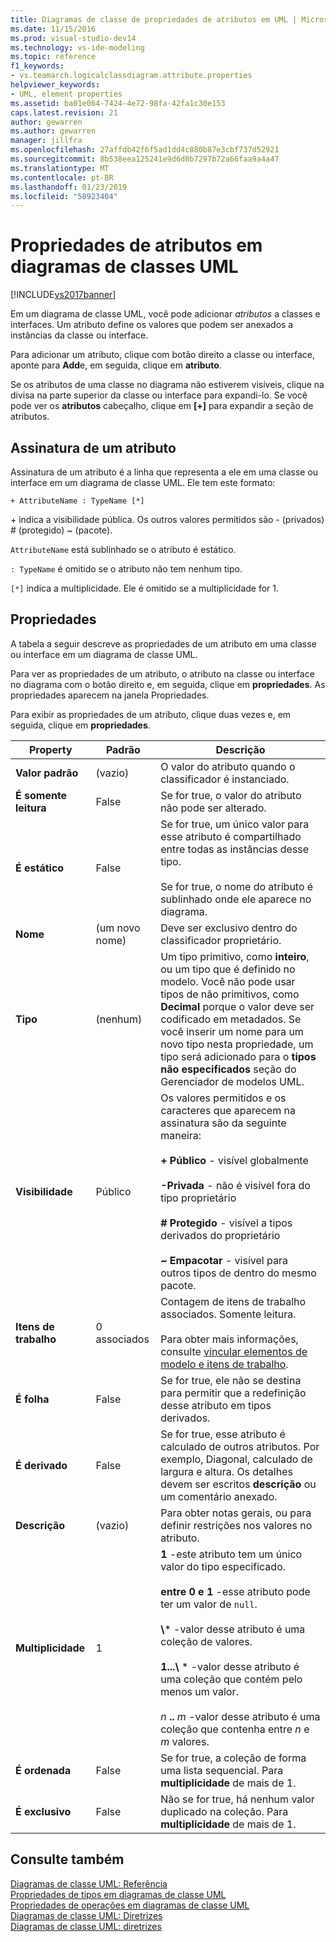 ```yaml
---
title: Diagramas de classe de propriedades de atributos em UML | Microsoft Docs
ms.date: 11/15/2016
ms.prod: visual-studio-dev14
ms.technology: vs-ide-modeling
ms.topic: reference
f1_keywords:
- vs.teamarch.logicalclassdiagram.attribute.properties
helpviewer_keywords:
- UML, element properties
ms.assetid: ba01e064-7424-4e72-98fa-42fa1c30e153
caps.latest.revision: 21
author: gewarren
ms.author: gewarren
manager: jillfra
ms.openlocfilehash: 27affdb42f6f5ad1dd4c880b87e3cbf737d52921
ms.sourcegitcommit: 8b538eea125241e9d6d8b7297b72a66faa9a4a47
ms.translationtype: MT
ms.contentlocale: pt-BR
ms.lasthandoff: 01/23/2019
ms.locfileid: "58923404"
---
```

# <a name="properties-of-attributes-on-uml-class-diagrams"></a>Propriedades de atributos em diagramas de classes UML
[!INCLUDE[vs2017banner](../includes/vs2017banner.md)]

Em um diagrama de classe UML, você pode adicionar *atributos* a classes e interfaces. Um atributo define os valores que podem ser anexados a instâncias da classe ou interface.  

 Para adicionar um atributo, clique com botão direito a classe ou interface, aponte para **Add**e, em seguida, clique em **atributo**.  

 Se os atributos de uma classe no diagrama não estiverem visíveis, clique na divisa na parte superior da classe ou interface para expandi-lo. Se você pode ver os **atributos** cabeçalho, clique em **[+]** para expandir a seção de atributos.  

## <a name="signature-of-an-attribute"></a>Assinatura de um atributo  
 Assinatura de um atributo é a linha que representa a ele em uma classe ou interface em um diagrama de classe UML. Ele tem este formato:  

```  
+ AttributeName : TypeName [*]  
```  

 \+ indica a visibilidade pública. Os outros valores permitidos são - (privados) # (protegido) ~ (pacote).  

 `AttributeName` está sublinhado se o atributo é estático.  

 `: TypeName` é omitido se o atributo não tem nenhum tipo.  

 `[*]` indica a multiplicidade. Ele é omitido se a multiplicidade for 1.  

## <a name="properties"></a>Propriedades  
 A tabela a seguir descreve as propriedades de um atributo em uma classe ou interface em um diagrama de classe UML.  

 Para ver as propriedades de um atributo, o atributo na classe ou interface no diagrama com o botão direito e, em seguida, clique em **propriedades**. As propriedades aparecem na janela Propriedades.  

 Para exibir as propriedades de um atributo, clique duas vezes e, em seguida, clique em **propriedades**.  


|   **Property**    | **Padrão**  |                                                                                                                                                                                                         Descrição                                                                                                                                                                                                          |
|-------------------|--------------|------------------------------------------------------------------------------------------------------------------------------------------------------------------------------------------------------------------------------------------------------------------------------------------------------------------------------------------------------------------------------------------------------------------------------|
| **Valor padrão** |   (vazio)    |                                                                                                                                                                               O valor do atributo quando o classificador é instanciado.                                                                                                                                                                                |
| **É somente leitura**  |    False     |                                                                                                                                                                                    Se for true, o valor do atributo não pode ser alterado.                                                                                                                                                                                    |
|   **É estático**   |    False     |                                                                                                                    Se for true, um único valor para esse atributo é compartilhado entre todas as instâncias desse tipo.<br /><br /> Se for true, o nome do atributo é sublinhado onde ele aparece no diagrama.                                                                                                                    |
|     **Nome**      | (um novo nome) |                                                                                                                                                                                        Deve ser exclusivo dentro do classificador proprietário.                                                                                                                                                                                        |
|     **Tipo**      |    (nenhum)    |                                                Um tipo primitivo, como **inteiro**, ou um tipo que é definido no modelo. Você não pode usar tipos de não primitivos, como **Decimal** porque o valor deve ser codificado em metadados. Se você inserir um nome para um novo tipo nesta propriedade, um tipo será adicionado para o **tipos não especificados** seção do Gerenciador de modelos UML.                                                 |
|  **Visibilidade**   |    Público    |                                     Os valores permitidos e os caracteres que aparecem na assinatura são da seguinte maneira:<br /><br /> **+ Público** - visível globalmente<br /><br /> **-Privada** - não é visível fora do tipo proprietário<br /><br /> **# Protegido** - visível a tipos derivados do proprietário<br /><br /> **~ Empacotar** - visível para outros tipos de dentro do mesmo pacote.                                      |
|  **Itens de trabalho**   | 0 associados |                                                                                                                          Contagem de itens de trabalho associados. Somente leitura.<br /><br /> Para obter mais informações, consulte [vincular elementos de modelo e itens de trabalho](../modeling/link-model-elements-and-work-items.md).                                                                                                                           |
|    **É folha**    |    False     |                                                                                                                                                                    Se for true, ele não se destina para permitir que a redefinição desse atributo em tipos derivados.                                                                                                                                                                     |
|  **É derivado**   |    False     |                                                                                                              Se for true, esse atributo é calculado de outros atributos. Por exemplo, Diagonal, calculado de largura e altura. Os detalhes devem ser escritos **descrição** ou um comentário anexado.                                                                                                              |
|  **Descrição**  |   (vazio)    |                                                                                                                                                                        Para obter notas gerais, ou para definir restrições nos valores no atributo.                                                                                                                                                                        |
| **Multiplicidade**  |      1       | **1** -este atributo tem um único valor do tipo especificado.<br /><br /> **entre 0 e 1** -esse atributo pode ter um valor de `null`.<br /><br /> **\\**\* -valor desse atributo é uma coleção de valores.<br /><br /> **1...\\**  \* -valor desse atributo é uma coleção que contém pelo menos um valor.<br /><br /> *n* **..** *m* -valor desse atributo é uma coleção que contenha entre *n* e *m* valores. |
|  **É ordenada**   |    False     |                                                                                                                                                                    Se for true, a coleção de forma uma lista sequencial. Para **multiplicidade** de mais de 1.                                                                                                                                                                     |
|   **É exclusivo**   |    False     |                                                                                                                                                                Não se for true, há nenhum valor duplicado na coleção. Para **multiplicidade** de mais de 1.                                                                                                                                                                |

## <a name="see-also"></a>Consulte também  
 [Diagramas de classe UML: Referência](../modeling/uml-class-diagrams-reference.md)   
 [Propriedades de tipos em diagramas de classe UML](../modeling/properties-of-types-on-uml-class-diagrams.md)   
 [Propriedades de operações em diagramas de classe UML](../modeling/properties-of-operations-on-uml-class-diagrams.md)   
 [Diagramas de classe UML: Diretrizes](../modeling/uml-class-diagrams-guidelines.md)   
 [Diagramas de classe UML: diretrizes](../modeling/uml-class-diagrams-guidelines.md)
